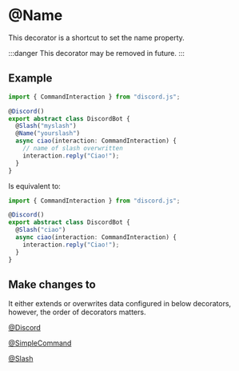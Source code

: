 # @Name

This decorator is a shortcut to set the name property.

:::danger
This decorator may be removed in future.
:::

## Example

```typescript
import { CommandInteraction } from "discord.js";

@Discord()
export abstract class DiscordBot {
  @Slash("myslash")
  @Name("yourslash")
  async ciao(interaction: CommandInteraction) {
    // name of slash overwritten
    interaction.reply("Ciao!");
  }
}
```

Is equivalent to:

```typescript
import { CommandInteraction } from "discord.js";

@Discord()
export abstract class DiscordBot {
  @Slash("ciao")
  async ciao(interaction: CommandInteraction) {
    interaction.reply("Ciao!");
  }
}
```

## Make changes to

It either extends or overwrites data configured in below decorators, however, the order of decorators matters.

[@Discord](/docs/decorators/general/discord)

[@SimpleCommand](/docs/decorators/commands/simplecommand)

[@Slash](/docs/decorators/commands/slash)
